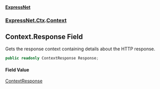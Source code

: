#### [ExpressNet](ExpressNet.md 'ExpressNet')
### [ExpressNet.Ctx](ExpressNet.Ctx.md 'ExpressNet.Ctx').[Context](ExpressNet.Ctx.Context.md 'ExpressNet.Ctx.Context')

## Context.Response Field

Gets the response context containing details about the HTTP response.

```csharp
public readonly ContextResponse Response;
```

#### Field Value
[ContextResponse](ExpressNet.Ctx.ContextResponse.md 'ExpressNet.Ctx.ContextResponse')